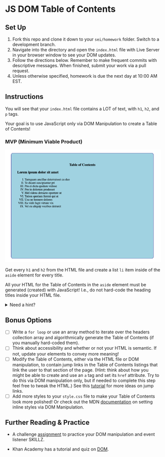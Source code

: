 # JS DOM Table of Contents

## Set Up

1. Fork this repo and clone it down to your `sei/homework` folder. Switch to a development branch.
2. Navigate into the directory and open the `index.html` file with Live Server in your browser window to see your DOM updates.
3. Follow the directions below. Remember to make frequent commits with descriptive messages. When finished, submit your work via a pull request.
4. Unless otherwise specified, homework is due the next day at 10:00 AM EST.

## Instructions

You will see that your `index.html` file contains a LOT of text, with `h1`, `h2`, and `p` tags.

Your goal is to use JavaScript only via DOM Manipulation to create a Table of Contents!


### MVP (Minimum Viable Product)

![screenshot of possible output](toc-example2.png)

Get every `h1` and `h2` from the HTML file and create a list `li` item inside of the `aside` element for every title.

All your HTML for the Table of Contents in the `aside` element must be generated (created) with JavaScript! I.e., do not hard-code the heading titles inside your HTML file.

<details>
<summary>Need a hint?</summary>

1. First use a DOM method to retrieve or "get" the h1/h2 elements from the DOM by their class name.
2. Then think about how you would use DOM manipulation to add the inner text of those headers to the `aside` element. Hint: Try console.logging your DOM variables to see what is being retrieved!
3. Remember that your Table of Contents should be created from DOM methods inside your `script.js` file, and that you should not directly edit your `index.html` file.
4. **BIG HINT**: Read documentation on creating and appending nodes [here](https://www.w3schools.com/jsref/met_node_appendchild.asp). Focus on using the `createElement` and `appendChild` methods to create a `li`, set its inner text to the heading title, and append it to the right parent element.

</details>

## Bonus Options

- [ ] Write a `for loop` or use an array method to iterate over the headers collection array and algorithmically generate the Table of Contents (if you manually hard-coded them).
- [ ] Think about accessibility and whether or not your HTML is semantic. If not, update your elements to convey more meaning!
- [ ] Modify the Table of Contents, either via the HTML file or DOM manipulation, to contain jump links in the Table of Contents listings that link the user to that section of the page. (Hint: think about how you might be able to create and use an `a` tag and set its `href` attribute. Try to do this via DOM manipulation only, but if needed to complete this step feel free to tweak the HTML.) See this [tutorial](https://www.w3docs.com/snippets/html/how-to-create-an-anchor-link-to-jump-to-a-specific-part-of-a-page.html) for more ideas on jump links.
- [ ] Add more styles to your `style.css` file to make your Table of Contents look more polished! Or check out the MDN [documentation](https://developer.mozilla.org/en-US/docs/Web/API/HTMLElement/style) on setting inline styles via DOM Manipulation.

## Further Reading & Practice

- A challenge [assignment](https://git.generalassemb.ly/sei-921/js-dom-GOT-fanpage) to practice your DOM manipulation and event listener SKILLZ.

- Khan Academy has a tutorial and quiz on [DOM](https://www.khanacademy.org/computing/computer-programming/html-css-js/js-and-the-dom/pt/the-dom-document-object-model).

